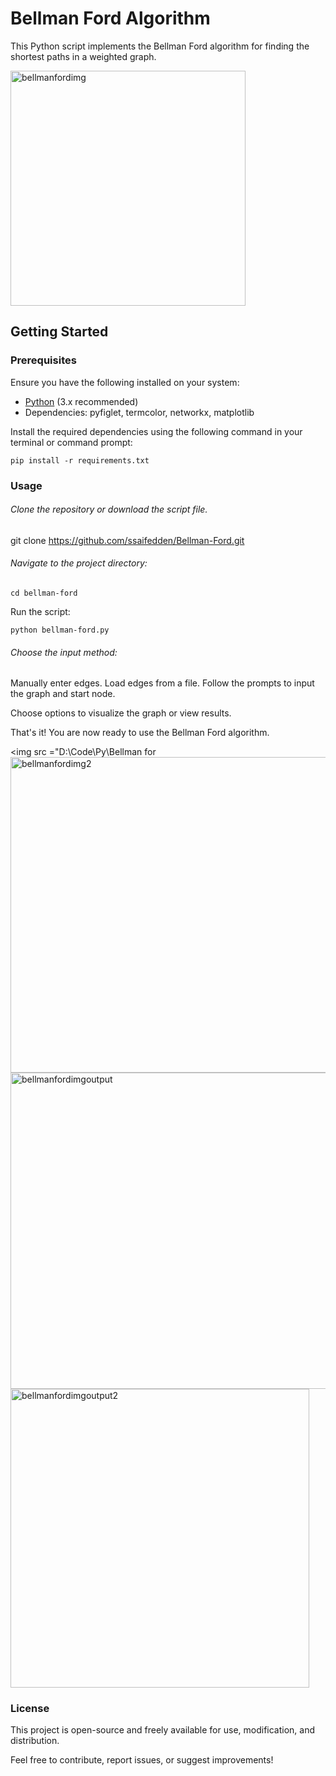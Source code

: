 # Bellman Ford Algorithm

This Python script implements the Bellman Ford algorithm for finding the shortest paths in a weighted graph.


<img width="376" alt="bellmanfordimg" src="https://github.com/ssaifedden/Bellman-Ford-/assets/151403762/44c5a470-04cb-4353-b6ea-7e91eac5a076">

  


## Getting Started

### Prerequisites

Ensure you have the following installed on your system:

- [Python](https://www.python.org/downloads/) (3.x recommended)
- Dependencies: pyfiglet, termcolor, networkx, matplotlib

Install the required dependencies using the following command in your terminal or command prompt:

```
pip install -r requirements.txt

``` 
### Usage 

###### Clone the repository or download the script file.
git clone https://github.com/ssaifedden/Bellman-Ford.git

###### Navigate to the project directory:
```
cd bellman-ford
```
Run the script:
```
python bellman-ford.py
```
###### Choose the input method:

Manually enter edges.
Load edges from a file.
Follow the prompts to input the graph and start node.

Choose options to visualize the graph or view results.

That's it! You are now ready to use the Bellman Ford algorithm.

<img src ="D:\Code\Py\Bellman for<img width="505" alt="bellmanfordimg2" src="https://github.com/ssaifedden/Bellman-Ford-/assets/151403762/8d0d7854-022b-4a44-91a3-d0c0a16cc696">
<img width="506" alt="bellmanfordimgoutput" src="https://github.com/ssaifedden/Bellman-Ford-/assets/151403762/31825a00-2237-4599-8b34-08e72966a208">
<img width="478" alt="bellmanfordimgoutput2" src="https://github.com/ssaifedden/Bellman-Ford-/assets/151403762/bd3382bd-9a3b-4c9a-a5a5-a624df4bbba7">


### License
This project is open-source and freely available for use, modification, and distribution.

Feel free to contribute, report issues, or suggest improvements!
